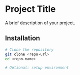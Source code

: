 # Project Title

A brief description of your project.

## Installation

```bash
# Clone the repository
git clone <repo-url>
cd <repo-name>

# Optional: setup environment
